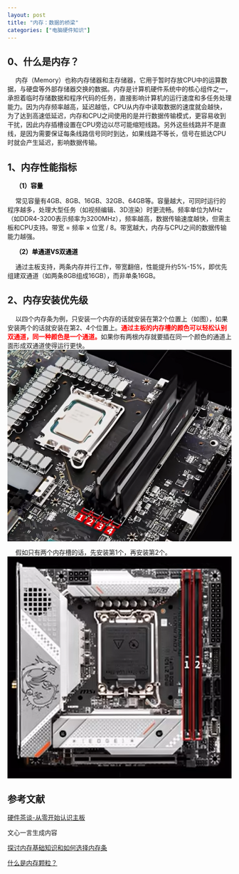 ```yaml
---
layout: post
title: "内存：数据的桥梁"
categories: ["电脑硬件知识"]
---
```


## 0、什么是内存？

&emsp; 内存（Memory）也称内存储器和主存储器，它用于暂时存放CPU中的运算数据，与硬盘等外部存储器交换的数据。内存是计算机硬件系统中的核心组件之一，承担着临时存储数据和程序代码的任务，直接影响计算机的运行速度和多任务处理能力。因为内存频率越高，延迟越低，CPU从内存中读取数据的速度就会越快，为了达到高速低延迟，内存和CPU之间使用的是并行数据传输模式，更容易收到干扰，因此内存插槽设置在CPU旁边以尽可能缩短线路。另外这些线路并不是直线，是因为需要保证每条线路信号同时到达，如果线路不等长，信号在抵达CPU时就会产生延迟，影响数据传输。

## 1、内存性能指标

&emsp; <strong style="color: black;">（1）容量</strong>

&emsp; 常见容量有4GB、8GB、16GB、32GB、64GB等。容量越大，可同时运行的程序越多，处理大型任务（如视频编辑、3D渲染）时更流畅。频率单位为MHz（如DDR4-3200表示频率为3200MHz），频率越高，数据传输速度越快，但需主板和CPU支持。带宽 = 频率 × 位宽 / 8。带宽越大，内存与CPU之间的数据传输能力越强。

&emsp; <strong style="color: black;">（2）单通道VS双通道</strong>

&emsp; 通过主板支持，两条内存并行工作，带宽翻倍，性能提升约5%-15%，即优先组建双通道（如两条8GB组成16GB），而非单条16GB。

## 2、内存安装优先级

&emsp; 以四个内存条为例，只安装一个内存的话就安装在第2个位置上（如图），如果安装两个的话就安装在第2、4个位置上。<strong style="color: red;">通过主板的内存槽的颜色可以轻松认别双通道，同一种颜色是一个通道。</strong>如果你有两根内存就要插在同一个颜色的通道上面形成双通道使得运行更快。
<img src='/images/电脑硬件知识/3、内存/2.1、安装优先级.jpg' width="1000" style="display: block; margin: 0 auto;">

&emsp; 假如只有两个内存槽的话，先安装第1个，再安装第2个。
<img src='/images/电脑硬件知识/3、内存/2.1、安装优先级（双槽）.jpg' width="1000" style="display: block; margin: 0 auto;">
 
## 参考文献

[硬件茶谈-从零开始认识主板](https://www.bilibili.com/video/BV1xQ4y1b7JS/?spm_id_from=333.1387.favlist.content.click&vd_source=d5bf9778119412295721f01394ea745e)

文心一言生成内容

[探讨内存基础知识和如何选择内存条](https://zhuanlan.zhihu.com/p/257286284)

[什么是内存颗粒？](https://zhuanlan.zhihu.com/p/257999332)